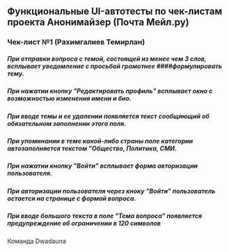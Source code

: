 ## Функциональные UI-автотесты по чек-листам проекта Анонимайзер (Почта Мейл.ру)

### Чек-лист №1 (Рахимгалиев Темирлан)
  ##### При отправки вопроса с темой, состоящей из менее чем 3 слов, всплывает уведомление с просьбой грамотнее ####формулировать тему.
  ##### При нажатии кнопку "Редактировать профиль" всплывает окно с возможностью изменения имени и био.
  ##### При вводе темы и ее удалении появляется текст сообщяющий об обязательном заполнении этого поля.
  ##### При упоминании в теме какой-либо страны поле категории автозаполняется текстом "Общество, Политика, СМИ.
  ##### При нажатии кнопку "Войти" всплывает форма авторизации пользователя.
  ##### При авторизации пользователя через кноку "Войти" пользователь остается на странице с формой вопроса.
  ##### При вводе большого текста в поле "Тема вопроса" появляется предупреждение об ограничении в 120 символов

Команда Dwadauna
